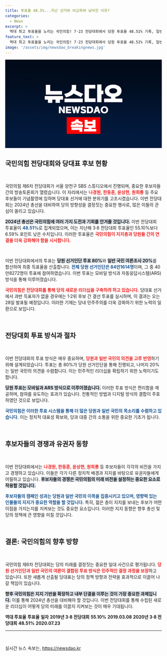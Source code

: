 ```yaml
---
title: 투표율 48.5%...지난 선거와 비교하여 낮아진 이유?
categories:
  - News
excerpt: >
  역대 최고 투표율을 노리는 국민의힘! 7·23 전당대회에서 당원 투표율 48.51% 기록, 일반 국민 여론조사도 진행 중. 과연 누가 당 대표의 자리를 차지할까? 클릭해 더 많은 정보를 확인하세요!
feature_text: >
  역대 최고 투표율을 노리는 국민의힘! 7·23 전당대회에서 당원 투표율 48.51% 기록, 일반 국민 여론조사도 진행 중. 과연 누가 당 대표의 자리를 차지할까? 클릭해 더 많은 정보를 확인하세요!
image: '/assets/img/newsdao_breakingnews.jpg'
---
```


<p><img src="/assets/img/newsdao_breakingnews.jpg" alt="implanttips 속보" /></p>

<h2 data-ke-size="size26">국민의힘 전당대회와 당대표 후보 현황</h2>

<p data-ke-size="size16">&nbsp;</p>

<p>국민의힘 제6차 전당대회가 서울 양천구 SBS 스튜디오에서 진행되며, 중요한 후보자들 간의 방송토론회가 열렸습니다. 이 자리에서는 <b><span style="color: #ee2323;">나경원, 한동훈, 윤상현, 원희룡</span></b> 등 주요 후보들이 기념촬영에 임하며 당대표 선거에 대한 분위기를 고조시켰습니다. 이번 전당대회는 2024년 총선을 대비하여 당의 방향성을 결정짓는 중요한 행사로, 많은 이들의 관심이 쏠리고 있습니다.</p>

<p><b><span style="background-color: #21538527;">2024년 총선은 국민의힘에 여러 가지 도전과 기회를 안겨줄 것입니다.</span></b> 이번 전당대회 투표율이 <b><span style="color: #1a5490;">48.51%</span></b>로 집계되었으며, 이는 지난해 3·8 전당대회 투표율인 55.10%보다 6.59% 포인트 낮은 수치입니다. 이러한 투표율은 <b><span style="color: #ee2323;">국민의힘이 지지층과 당원들 간의 연결을 더욱 강화해야 함을 시사합니다.</span></b></p>

<p data-ke-size="size16">&nbsp;</p>

<p>이번 전당대회에서의 투표는 <b><span style="background-color: #21538527;">당원 선거인단 투표 80%</span></b>와 <b><span style="background-color: #21538527;">일반 국민 여론조사 20%</span></b>를 합산하여 최종 득표율을 산출합니다. <b><span style="color: #1a5490;">전체 당원 선거인단은 84만1614명</span></b>이며, 그 중 40만8272명이 투표에 참여하였습니다. 이번 투표는 모바일 방식과 자동응답시스템(ARS) 방식을 통해 이루어졌습니다.</p>

<p><b><span style="color: #ee2323;">국민의힘은 전당대회를 통해 당의 새로운 리더십을 구축하려 하고 있습니다.</span></b> 당대표 선거에서 과반 득표자가 없을 경우에는 1·2위 후보 간 결선 투표를 실시하며, 이 결과는 오는 28일 발표될 예정입니다. 이러한 기제는 당내 민주주의를 더욱 강화하기 위한 노력의 일환으로 보입니다.</p>

<p data-ke-size="size16">&nbsp;</p>

<h2 data-ke-size="size26">전당대회 투표 방식과 절차</h2>

<p data-ke-size="size16">&nbsp;</p>

<p>이번 전당대회의 투표 방식은 매우 중요하며, <b><span style="color: #ee2323;">당원과 일반 국민의 의견을 고루 반영</span></b>하기 위해 설계되었습니다. 투표는 총 80%가 당원 선거인단을 통해 진행되고, 나머지 20%는 일반 국민의 의견을 수렴합니다. 이는 민주적인 리더십을 확립하기 위한 노력이기도 합니다.</p>

<p><b><span style="background-color: #21538527;">당원 투표는 모바일과 ARS 방식으로 이루어졌습니다.</span></b> 이러한 투표 방식은 편리함을 제공하며, 참여를 유도하는 효과가 있습니다. 전통적인 방법과 디지털 방식의 결합이 주효하였던 것으로 보입니다.</p>

<p><b><span style="color: #1a5490;">국민의힘은 이러한 투표 시스템을 통해 더 많은 당원과 일반 국민의 목소리를 수렴하고 있습니다.</span></b> 이는 정치적 대표성 확보와, 당과 대중 간의 소통을 위한 중요한 기초가 됩니다.</p>

<p data-ke-size="size16">&nbsp;</p>

<h2 data-ke-size="size26">후보자들의 경쟁과 유권자 동향</h2>

<p data-ke-size="size16">&nbsp;</p>

<p>이번 전당대회에서는 <b><span style="color: #ee2323;">나경원, 한동훈, 윤상현, 원희룡</span></b> 등 후보자들이 각각의 비전을 가지고 경쟁하고 있습니다. 이들은 각기 다른 정치적 배경과 지지를 바탕으로 유권자들에게 어필하고 있습니다. <b><span style="background-color: #21538527;">후보자들의 경쟁은 국민의힘의 미래 비전을 설정하는 중요한 요소로 작용할 것입니다.</span></b></p>

<p><b><span style="color: #1a5490;">후보자들의 캠페인 성과는 당원과 일반 국민의 이목을 집중시키고 있으며, 영향력 있는 인물들의 지지가 중요한 역할을 할 것입니다.</span></b> 특히, 젊은 층이 지지를 보내는 후보가 어떤 이점을 가지는지를 지켜보는 것도 중요한 요소입니다. 이러한 지지 동향은 향후 총선 및 당의 정책에 큰 영향을 미칠 것입니다.</p>

<p data-ke-size="size16">&nbsp;</p>

<h2 data-ke-size="size26">결론: 국민의힘의 향후 방향</h2>

<p data-ke-size="size16">&nbsp;</p>

<p>국민의힘 제6차 전당대회는 당의 미래를 결정짓는 중요한 일대 사건으로 평가됩니다. <b><span style="color: #ee2323;">당원 선거인단과 일반 국민의 여론이 결합된 투표 방식은 민주적인 결정 과정을 보장</span></b>하고 있습니다. 또한 새롭게 선출될 당대표는 당의 정책 방향과 전략을 효과적으로 이끌어 나갈 책임이 있습니다.</p>

<p><b><span style="background-color: #21538527;">향후 국민의힘은 지지 기반을 확장하고 내부 단결을 이루는 것이 가장 중요한 과제입니다.</span></b> 이를 통해 2024년 총선을 대비해야 할 것입니다. 이번 전당대회를 통해 수립된 새로운 리더십이 어떻게 당의 미래를 이끌지 지켜보는 것이 매우 기대됩니다.</p>

<p><tr>
<td style="text-align: center; height: 17px;"><b>역대 투표율</b></td>
<td style="text-align: center; height: 17px;"><b>투표율</b></td>
<td style="text-align: center; height: 17px;"><b>일자</b></td>
</tr>
<tr>
<td style="text-align: center; height: 17px;"><b>2019년 3·8 전당대회</b></td>
<td style="text-align: center; height: 17px;"><b>55.10%</b></td>
<td style="text-align: center; height: 17px;"><b>2019.03.08</b></td>
</tr>
<tr>
<td style="text-align: center; height: 17px;"><b>2020년 3·8 전당대회</b></td>
<td style="text-align: center; height: 17px;"><b>48.51%</b></td>
<td style="text-align: center; height: 17px;"><b>2020.07.23</b></td>
</tr>
<hr></p>

<p data-ke-size="size16">&nbsp;</p>
실시간 뉴스 속보는, <a href="https://newsdao.kr" rel="dofollow">https://newsdao.kr</a>


